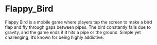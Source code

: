 # Flappy_Bird
Flappy Bird is a mobile game where players tap the screen to make a bird flap and fly through gaps between pipes. The bird constantly falls due to gravity, and the game ends if it hits a pipe or the ground. Simple yet challenging, it’s known for being highly addictive.
